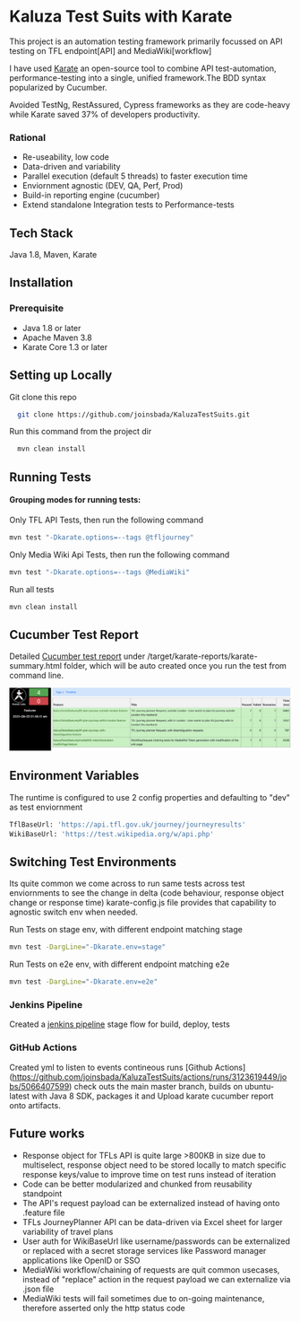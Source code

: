 # Kaluza Test Suits with Karate
This project is an automation testing framework primarily focussed on API testing on TFL endpoint[API] and MediaWiki[workflow]

I have used [Karate](https://www.karatelabs.io/) an open-source tool to combine API test-automation, performance-testing into a single, unified framework.The BDD syntax popularized by Cucumber.

Avoided TestNg, RestAssured, Cypress frameworks as they are code-heavy while Karate saved 37% of developers productivity.

### Rational
* Re-useability, low code
* Data-driven and variability
* Parallel execution (default 5 threads) to faster execution time
* Enviornment agnostic (DEV, QA, Perf, Prod)
* Build-in reporting engine (cucumber)
* Extend standalone Integration tests to Performance-tests

## Tech Stack
Java 1.8, Maven, Karate

## Installation
### Prerequisite
* Java 1.8 or later
* Apache Maven 3.8
* Karate Core 1.3 or later

## Setting up Locally
Git clone this repo
```bash
  git clone https://github.com/joinsbada/KaluzaTestSuits.git
```

Run this command from the project dir
```bash
  mvn clean install
```


## Running Tests
#### Grouping modes for running tests:
Only TFL API Tests, then run the following  command
```bash
mvn test "-Dkarate.options=--tags @tfljourney"
```
Only Media Wiki Api Tests, then run the following command
```bash
mvn test "-Dkarate.options=--tags @MediaWiki"
```
Run all tests
```bash
mvn clean install
```

## Cucumber Test Report
Detailed [Cucumber test report](https://github.com/joinsbada/KaluzaTestSuits/blob/main/target/karate-reports.zip) under /target/karate-reports/karate-summary.html folder, which will be auto created once you run the test from command line.

![Report sample](https://github.com/joinsbada/KaluzaTestSuits/blob/main/target/Screenshot%202022-09-25%20at%202.02.33%20AM.png)


## Environment Variables
The runtime is configured to use 2 config properties and defaulting to "dev" as test enviornment
```bash
TflBaseUrl: 'https://api.tfl.gov.uk/journey/journeyresults' 
WikiBaseUrl: 'https://test.wikipedia.org/w/api.php'
```

## Switching Test Environments
Its quite common we come across to run same tests across test enviornments to see the change in delta (code behaviour, response object change or response time) karate-config.js file provides that capability to agnostic switch env when needed.

Run Tests on stage env, with different endpoint matching stage
```bash
mvn test -DargLine="-Dkarate.env=stage"
```
Run Tests on e2e env, with different endpoint matching e2e
```bash
mvn test -DargLine="-Dkarate.env=e2e"
```

### Jenkins Pipeline
Created a [jenkins pipeline](https://github.com/joinsbada/KaluzaTestSuits/blob/main/Jenkinsfile) stage flow for build, deploy, tests

### GitHub Actions
Created yml to listen to events  contineous runs [Github Actions] (https://github.com/joinsbada/KaluzaTestSuits/actions/runs/3123619449/jobs/5066407599) check outs the main master branch, builds on ubuntu-latest with Java 8 SDK, packages it and Upload karate cucumber report onto artifacts. 


## Future works
* Response object for TFLs API is quite large >800KB in size due to multiselect, response object need to be stored locally to match specific response keys/value to improve time on test runs instead of iteration
* Code can be better modularized and chunked from reusability standpoint
* The API's request payload can be externalized instead of having onto .feature file
* TFLs JourneyPlanner API can be data-driven via Excel sheet for larger variability of travel plans
* User auth for WikiBaseUrl like username/passwords can be externalized or replaced with a secret storage services like Password manager applications like OpenID or SSO
* MediaWiki workflow/chaining of requests are quit common usecases, instead of "replace" action in the request payload we can externalize via .json file
* MediaWiki tests will fail sometimes due to on-going maintenance, therefore asserted only the http status code





